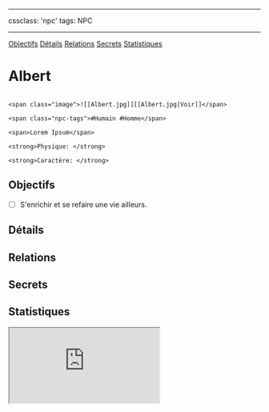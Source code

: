 
---

cssclass: 'npc'
tags: NPC

---
<span class="nav">[Objectifs](#Objectifs) [Détails](#Détails)  [Relations](#Relations) [Secrets](#Secrets) [Statistiques](#Statistiques)</span>

# Albert

```ad-desc

<span class="image">![[Albert.jpg]][[Albert.jpg|Voir]]</span>

<span class="npc-tags">#Humain #Homme</span>

<span>Lorem Ipsum</span>

<strong>Physique: </strong>

<strong>Caractère: </strong>
```

## Objectifs
- [ ] S'enrichir et se refaire une vie ailleurs.

## Détails

## Relations

## Secrets

## Statistiques
<iframe class="embedded-statblock" src="https://pathfinderdashboard.com/Creatures/Farmer.html"></iframe>